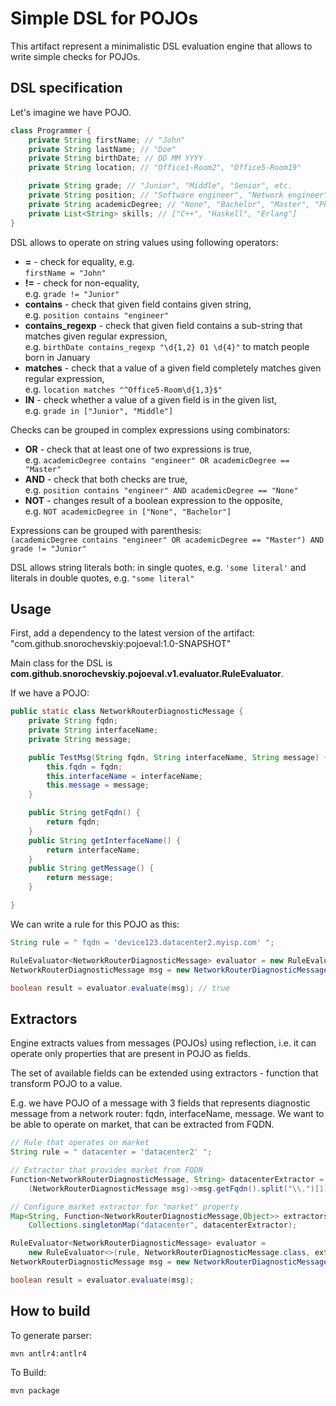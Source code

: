 Simple DSL for POJOs
====================

This artifact represent a minimalistic DSL evaluation engine that allows
to write simple checks for POJOs.

DSL specification
-----------------

Let's imagine we have POJO.

```java
class Programmer {
    private String firstName; // "John"
    private String lastName; // "Doe"
    private String birthDate; // DD MM YYYY
    private String location; // "Office1-Room2", "Office5-Room19"

    private String grade; // "Junior", "Middle", "Senior", etc.
    private String position; // "Software engineer", "Network engineer", "Business analysts"
    private String academicDegree; // "None", "Bachelor", "Master", "PhD"
    private List<String> skills; // ["C++", "Haskell", "Erlang"]
}
```

DSL allows to operate on string values using following operators:

* **=** - check for equality, e.g. \
  `firstName = "John"`
* **!=** - check for non-equality, \
  e.g. `grade != "Junior"` 
* **contains** - check that given field contains given string, \
  e.g. `position contains "engineer"`
* **contains_regexp** - check that given field contains a sub-string that matches given regular expression, \
  e.g. `birthDate contains_regexp "\d{1,2} 01 \d{4}"` to match people born in January
* **matches** - check that a value of a given field completely matches given regular expression, \
  e.g. `location matches "^Office5-Room\d{1,3}$"`
* **IN** - check whether a value of a given field is in the given list, \
  e.g. `grade in ["Junior", "Middle"]`

Checks can be grouped in complex expressions using combinators:
* **OR** - check that at least one of two expressions is true, \
  e.g. `academicDegree contains "engineer" OR academicDegree == "Master"`
* **AND** - check that both checks are true, \
  e.g. `position contains "engineer" AND academicDegree == "None"`
 * **NOT** - changes result of a boolean expression to the opposite, \
   e.g. `NOT academicDegree in ["None", "Bachelor"]`

Expressions can be grouped with parenthesis: \
`(academicDegree contains "engineer" OR academicDegree == "Master") AND grade != "Junior"`

DSL allows string literals both: in single quotes, e.g. `'some literal'` and literals in double quotes, e.g. `"some literal"`

Usage
-----

First, add a dependency to the latest version of the artifact: "com.github.snorochevskiy:pojoeval:1.0-SNAPSHOT"

Main class for the DSL is **com.github.snorochevskiy.pojoeval.v1.evaluator.RuleEvaluator**.

If we have a POJO:
```java
public static class NetworkRouterDiagnosticMessage {
    private String fqdn;
    private String interfaceName;
    private String message;

    public TestMsg(String fqdn, String interfaceName, String message) {
        this.fqdn = fqdn;
        this.interfaceName = interfaceName;
        this.message = message;
    }

    public String getFqdn() {
        return fqdn;
    }
    public String getInterfaceName() {
        return interfaceName;
    }
    public String getMessage() {
        return message;
    }

}
```

We can write a rule for this POJO as this:
```java
String rule = " fqdn = 'device123.datacenter2.myisp.com' ";

RuleEvaluator<NetworkRouterDiagnosticMessage> evaluator = new RuleEvaluator<>(rule, NetworkRouterDiagnosticMessage.class);
NetworkRouterDiagnosticMessage msg = new NetworkRouterDiagnosticMessage("device123.datacenter2.myisp.com", "Eth10", "Aaaaa! Panic !!!");

boolean result = evaluator.evaluate(msg); // true
```

Extractors
----------

Engine extracts values from messages (POJOs) using reflection, i.e. it can operate only properties that are present in POJO as fields.

The set of available fields can be extended using extractors - function that transform POJO to a value.

E.g. we have POJO of a message with 3 fields that represents diagnostic message from a network router:
fqdn, interfaceName, message. We want to be able to operate on market, that can be extracted from FQDN.

```java
// Rule that operates on market
String rule = " datacenter = 'datacenter2' ";

// Extractor that provides market from FQDN
Function<NetworkRouterDiagnosticMessage, String> datacenterExtractor =
    (NetworkRouterDiagnosticMessage msg)->msg.getFqdn().split("\\.")[1];

// Configure market extractor for "market" property
Map<String, Function<NetworkRouterDiagnosticMessage,Object>> extractors =
    Collections.singletonMap("datacenter", datacenterExtractor);

RuleEvaluator<NetworkRouterDiagnosticMessage> evaluator =
    new RuleEvaluator<>(rule, NetworkRouterDiagnosticMessage.class, extractors);
NetworkRouterDiagnosticMessage msg = new NetworkRouterDiagnosticMessage("device123.datacenter2.myisp.com", "Eth10", "Some message");

boolean result = evaluator.evaluate(msg);
```

How to build
------------

To generate parser:

```
mvn antlr4:antlr4
```

To Build:
```
mvn package
```

